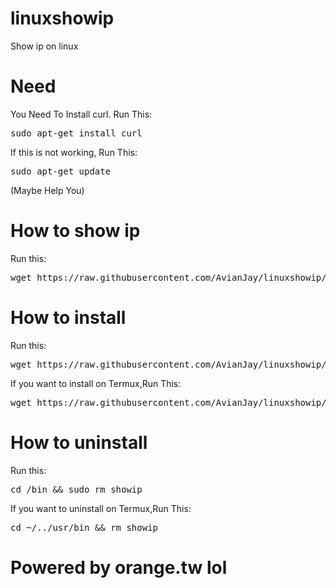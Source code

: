 # linuxshowip
Show ip on linux
# Need
You Need To Install curl.
Run This:
<pre>sudo apt-get install curl</pre>
If this is not working, Run This:
<pre>sudo apt-get update</pre>
(Maybe Help You)
# How to show ip
Run this:
<pre>wget https://raw.githubusercontent.com/AvianJay/linuxshowip/main/ip.sh > nul && chmod +x ip.sh && ./ip.sh && rm ip.sh</pre>
# How to install
Run this:
<pre>wget https://raw.githubusercontent.com/AvianJay/linuxshowip/main/install.sh > nul && chmod +x install.sh && ./install.sh && rm install.sh</pre>
If you want to install on Termux,Run This:
<pre>wget https://raw.githubusercontent.com/AvianJay/linuxshowip/main/installter.sh > nul && chmod +x installter.sh && ./installter.sh && rm installter.sh</pre>
# How to uninstall
Run this:
<pre>cd /bin && sudo rm showip</pre>
If you want to uninstall on Termux,Run This:
<pre>cd ~/../usr/bin && rm showip</pre>
# Powered by orange.tw lol
